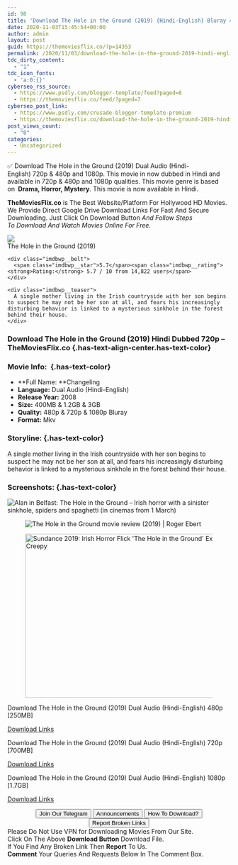 ```yaml
---
id: 98
title: 'Download The Hole in the Ground (2019) {Hindi-English} Bluray 480p [250MB] || 720p [700MB] || 1080p [1.7GB]'
date: 2020-11-03T15:45:54+00:00
author: admin
layout: post
guid: https://themoviesflix.co/?p=14353
permalink: /2020/11/03/download-the-hole-in-the-ground-2019-hindi-english-bluray-480p-250mb-720p-700mb-1080p-1-7gb/
tdc_dirty_content:
  - "1"
tdc_icon_fonts:
  - 'a:0:{}'
cyberseo_rss_source:
  - https://www.psdly.com/blogger-template/feed?paged=8
  - https://themoviesflix.co/feed/?paged=7
cyberseo_post_link:
  - https://www.psdly.com/crusade-blogger-template-premium
  - https://themoviesflix.co/download-the-hole-in-the-ground-2019-hindi-english-480p-720p-1080p/
post_views_count:
  - "0"
categories:
  - Uncategorized
---
```

✅ Download The Hole in the Ground (2019) Dual Audio (Hindi-English)&nbsp;720p&nbsp;&&nbsp;480p&nbsp;and&nbsp;1080p. This movie in now dubbed in Hindi and available in&nbsp;720p&nbsp;&&nbsp;480p&nbsp;and&nbsp;1080p&nbsp;qualities. This movie genre is based on&nbsp;**&nbsp;Drama,&nbsp;Horror,&nbsp;Mystery**. This movie is now available in Hindi.

**TheMoviesFlix.co**&nbsp;is The Best Website/Platform For Hollywood HD Movies. We Provide Direct Google Drive Download Links For Fast And Secure Downloading. Just Click On Download Button&nbsp;_And Follow Steps To&nbsp;Download And Watch Movies Online For Free._

<div class="imdbwp imdbwp--movie dark">
  <div class="imdbwp__thumb">
    <a class="imdbwp__link" target="_blank" title="The Hole in the Ground" href="https://www.imdb.com/title/tt6198946/" rel="nofollow noopener noreferrer"><img class="imdbwp__img" src="https://m.media-amazon.com/images/M/MV5BNjI3NjMwNzUzNV5BMl5BanBnXkFtZTgwMzEzMDkyNzM@._V1_SX300.jpg" /></a>
  </div>
  
  <div class="imdbwp__content">
    <div class="imdbwp__header">
      <span class="imdbwp__title">The Hole in the Ground</span> (2019)
    </div>
    
    <div class="imdbwp__belt">
      <span class="imdbwp__star">5.7</span><span class="imdbwp__rating"><strong>Rating:</strong> 5.7 / 10 from 14,822 users</span>
    </div>
    
    <div class="imdbwp__teaser">
      A single mother living in the Irish countryside with her son begins to suspect he may not be her son at all, and fears his increasingly disturbing behavior is linked to a mysterious sinkhole in the forest behind their house.
    </div>
  </div>
</div>

### Download The Hole in the Ground (2019) Hindi Dubbed 720p – TheMoviesFlix.co {.has-text-align-center.has-text-color}

### Movie Info:&nbsp; {.has-text-color}

  * **Full Name:&nbsp;**Changeling
  * **Language:**&nbsp;Dual Audio (Hindi-English)
  * **Release Year:**&nbsp;2008
  * **Size:**&nbsp;400MB & 1.2GB & 3GB
  * **Quality:**&nbsp;480p & 720p & 1080p Bluray
  * **Format:**&nbsp;Mkv

### Storyline: {.has-text-color}

A single mother living in the Irish countryside with her son begins to suspect he may not be her son at all, and fears his increasingly disturbing behavior is linked to a mysterious sinkhole in the forest behind their house.

### Screenshots: {.has-text-color}<figure class="wp-block-image">

![Alan in Belfast: The Hole in the Ground – Irish horror with a sinister sinkhole, spiders and spaghetti (in cinemas from 1 March)](https://1.bp.blogspot.com/-olH5n-wNvO4/XHhXOSS-7uI/AAAAAAAAO1Y/kVTz2DNvUncz10kMDeWhUAitQInbL0R5wCEwYBhgL/s1600/The%2BHole%2Bin%2Bthe%2BGround%2B6.jpg) </figure> <figure class="wp-block-image">![The Hole in the Ground movie review (2019) | Roger Ebert](https://static.rogerebert.com/uploads/review/primary_image/reviews/the-hole-in-the-ground-2019/hole-ground-2019.jpg)</figure> <figure class="wp-block-image is-resized"><img loading="lazy" src="https://lh3.googleusercontent.com/proxy/l3INNLn3u3lQb1uW76Vy8Pz7-3QPCcs0nfbvM_XYIHesnKIPp6gHHKlKQwERzBYtsbeHCjPv4Val0RCnfKc8-gVWCYtwY2D7BY-vN7fn2-wf1iXDPEzCkHIlFUeCC5B63OVTZPD6y-Do25ymGCsN" alt="Sundance 2019: Irish Horror Flick 'The Hole in the Ground' Explores the Horrors of Parenthood | Downright Creepy" width="738" height="370" /></figure> 

<p class="has-text-align-center has-text-color has-medium-font-size">
  Download The Hole in the Ground (2019) Dual Audio (Hindi-English) 480p [250MB]
</p>

<span class="mb-center maxbutton-3-center"><span class="maxbutton-3-container mb-container"><a class="maxbutton-3 maxbutton maxbutton-post-button" target="_blank" rel="nofollow noopener noreferrer" href="https://coinquint.com/a19208/"><span class="mb-text">Download Links</span></a></span></span>

<p class="has-text-align-center has-text-color has-medium-font-size">
  Download The Hole in the Ground (2019) Dual Audio (Hindi-English) 720p [700MB]
</p>

<span class="mb-center maxbutton-3-center"><span class="maxbutton-3-container mb-container"><a class="maxbutton-3 maxbutton maxbutton-post-button" target="_blank" rel="nofollow noopener noreferrer" href="https://coinquint.com/a19210/"><span class="mb-text">Download Links</span></a></span></span>

<p class="has-text-align-center has-text-color has-medium-font-size">
  Download The Hole in the Ground (2019) Dual Audio (Hindi-English) 1080p [1.7GB]
</p>

<span class="mb-center maxbutton-3-center"><span class="maxbutton-3-container mb-container"><a class="maxbutton-3 maxbutton maxbutton-post-button" target="_blank" rel="nofollow noopener noreferrer" href="https://coinquint.com/a19212/"><span class="mb-text">Download Links</span></a></span></span>

<center>
</center>

<center>
  <a href="https://t.me/themoviesflixcom" target="_blank" data-wpel-link="external" rel="nofollow external noopener noreferrer"><button class="button button5">Join Our Telegram</button></a> <a href="https://themoviesflix.co/download-the-hole-in-the-ground-2019-hindi-english-480p-720p-1080p/#" target="_blank" data-wpel-link="external" rel="nofollow external noopener noreferrer"><button class="button button5">Announcements</button></a> <a href="https://themoviesflix.com/how-to-download/" target="_blank" data-wpel-link="external" rel="nofollow external noopener noreferrer"><button class="button button5">How To Download?</button></a> <a href="https://themoviesflix.co/download-the-hole-in-the-ground-2019-hindi-english-480p-720p-1080p/#" target="_blank" data-wpel-link="external" rel="nofollow external noopener noreferrer"><button class="button button5">Report Broken Links</button></a>
</center>

<div class="alert alert-danger">
  Please Do Not Use VPN for Downloading Movies From Our Site.
</div>

<div class="alert alert-success">
  Click On The Above <strong>Download Button</strong> Download File.
</div>

<div class="alert alert-warning">
  If You Find Any Broken Link Then <strong>Report</strong> To Us.
</div>

<div class="alert alert-info">
  <strong>Comment</strong> Your Queries And Requests Below In The Comment Box.
</div>